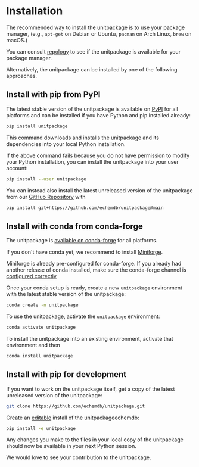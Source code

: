 Installation
============

The recommended way to install the unitpackage is to use your package manager,
(e.g., `apt-get` on Debian or Ubuntu, `pacman` on Arch Linux, `brew` on macOS.)

You can consult [repology](https://repology.org/project/python:unitpackage/packages)
to see if the unitpackage is available for your package manager.

Alternatively, the unitpackage can be installed by one of the following
approaches.

Install with pip from PyPI
--------------------------

The latest stable version of the unitpackage is available on
[PyPI](https://pypi.org/project/unitpackage/) for all platforms and can be
installed if you have Python and pip installed already:

```sh
pip install unitpackage
```

This command downloads and installs the unitpackage and its dependencies into
your local Python installation.

If the above command fails because you do not have permission to modify your
Python installation, you can install the unitpackage into your user account:

```sh
pip install --user unitpackage
```

You can instead also install the latest unreleased version of the unitpackage
from our [GitHub Repository](https://github.com/echemdb/unitpackage) with

```sh
pip install git+https://github.com/echemdb/unitpackage@main
```

Install with conda from conda-forge
-----------------------------------

The unitpackage is [available on
conda-forge](https://github.com/conda-forge/unitpackage-feedstock) for all
platforms.

If you don't have conda yet, we recommend to install
[Miniforge](https://github.com/conda-forge/miniforge#miniforge3).

Miniforge is already pre-configured for conda-forge. If you already had another
release of conda installed, make sure the conda-forge channel is
[configured correctly](https://conda-forge.org/docs/user/introduction.html#how-can-i-install-packages-from-conda-forge)

Once your conda setup is ready, create a new `unitpackage` environment with
the latest stable version of the unitpackage:

```sh
conda create -n unitpackage
```

To use the unitpackage, activate the `unitpackage` environment:

```sh
conda activate unitpackage
```

To install the unitpackage into an existing environment, activate that environment and then

```sh
conda install unitpackage
```

Install with pip for development
--------------------------------

If you want to work on the unitpackage itself, get a copy of the latest
unreleased version of the unitpackage:

```sh
git clone https://github.com/echemdb/unitpackage.git
```

Create an [editable](https://pip.pypa.io/en/stable/cli/pip_install/#editable-installs) install of the unitpackageechemdb:

```sh
pip install -e unitpackage
```

Any changes you make to the files in your local copy of the unitpackage should
now be available in your next Python session.

We would love to see your contribution to the unitpackage.
